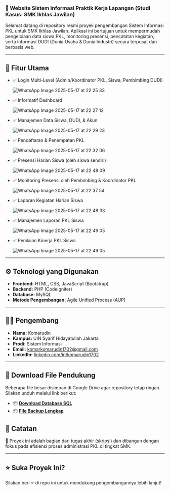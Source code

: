 ### 📌 Website Sistem Informasi Praktik Kerja Lapangan (Studi Kasus: SMK Ikhlas Jawilan)

Selamat datang di repository resmi proyek pengembangan Sistem Informasi PKL untuk SMK Ikhlas Jawilan. Aplikasi ini bertujuan untuk mempermudah pengelolaan data siswa PKL, monitoring presensi, pencatatan kegiatan, serta informasi DUDI (Dunia Usaha & Dunia Industri) secara terpusat dan berbasis web.

---

## 🧩 Fitur Utama

* ✅ Login Multi-Level (Admin/Koordinator PKL, Siswa, Pembimbing DUDI)
  
  ![WhatsApp Image 2025-05-17 at 22 25 33](https://github.com/user-attachments/assets/da9bb6e6-8251-47e1-9244-23860f05cf5e)

* ✅ Informatif Dashboard

  ![WhatsApp Image 2025-05-17 at 22 27 12](https://github.com/user-attachments/assets/9c4d1a3c-665e-42d3-84e4-f4836d21496f)

* ✅ Manajemen Data Siswa, DUDI, & Akun

  ![WhatsApp Image 2025-05-17 at 22 29 23](https://github.com/user-attachments/assets/ff9a209a-a590-49f1-8aa4-a87ff5cf6acd)

* ✅ Pendaftaran & Penempatan PKL

  ![WhatsApp Image 2025-05-17 at 22 32 06](https://github.com/user-attachments/assets/a8a19991-cd25-4cfc-ad1c-517002c6cb9b)

* ✅ Presensi Harian Siswa (oleh siswa sendiri)

  ![WhatsApp Image 2025-05-17 at 22 48 09](https://github.com/user-attachments/assets/e459b96b-b891-4bd6-94bf-08e5b219eb68)

* ✅ Monitoring Presensi oleh Pembimbing & Koordinator PKL

  ![WhatsApp Image 2025-05-17 at 22 37 54](https://github.com/user-attachments/assets/15691750-680d-4e98-ac4f-63f646cd42ba)

* ✅ Laporan Kegiatan Harian Siswa

  ![WhatsApp Image 2025-05-17 at 22 48 33](https://github.com/user-attachments/assets/9ec727b4-4364-4ff1-9aac-1d2dcc2c538f)

* ✅ Manajemen Laporan PKL Siswa

  ![WhatsApp Image 2025-05-17 at 22 49 05](https://github.com/user-attachments/assets/9b33e2f2-fd18-43b0-9ac1-5bd134dabade)

* ✅ Penilaian Kinerja PKL Siswa

  ![WhatsApp Image 2025-05-17 at 22 49 05](https://github.com/user-attachments/assets/a51e8132-88cc-436f-9de7-77d972508cf8)

---

## ⚙️ Teknologi yang Digunakan

* **Frontend:** HTML, CSS, JavaScript (Bootstrap)
* **Backend:** PHP (CodeIgniter)
* **Database:** MySQL
* **Metode Pengembangan:** Agile Unified Process (AUP)

---

## 👨‍💻 Pengembang

* **Nama:** Komarudin
* **Kampus:** UIN Syarif Hidayatullah Jakarta
* **Prodi:** Sistem Informasi
* **Email:** [komarkomarudin1702@gmail.com](mailto:komarkomarudin1702@gmail.com)
* **LinkedIn:** [linkedin.com/in/komarudin1702](https://linkedin.com/in/komarudin1702)

---

## 📁 Download File Pendukung

Beberapa file besar disimpan di Google Drive agar repository tetap ringan. Silakan unduh melalui link berikut:

* 📦 [**Download Database SQL**](https://drive.google.com/file/d/1qaZirOuXG8V7BH7imBoMtneg65NGqR4x/view?usp=sharing)
* 📦 [**File Backup Lengkap**](https://drive.google.com/file/d/1o8cF5FHHndXaTmNrFv3DkVZA_R7D5yUY/view?usp=sharing)


## 📌 Catatan

📄 Proyek ini adalah bagian dari tugas akhir (skripsi) dan dibangun dengan fokus pada efisiensi proses administrasi PKL di tingkat SMK.

---

## ⭐ Suka Proyek Ini?

Silakan beri ⭐ di repo ini untuk mendukung pengembangannya lebih lanjut!
